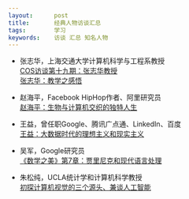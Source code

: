 ```yaml
---
layout:      post
title:       经典人物访谈汇总
tags:        学习
keywords:    访谈 汇总 知名人物
---
```



+ 张志华，上海交通大学计算机科学与工程系教授  
	[COS访谈第十九期：张志华教授][1]  
	[张志华：教学之感悟][2]

+ 赵海平，Facebook HipHop作者、阿里研究员  
	[赵海平：生物与计算机交织的独特人生][3]

+ 王益，曾任职Google、腾讯广点通、LinkedIn、百度  
	[王益：大数据时代的理想主义和现实主义][4]

+ 吴军，Google研究员  
	[《数学之美》第7章：贾里尼克和现代语言处理][5]

+ 朱松纯，UCLA统计学和计算机科学教授  
	[初探计算机视觉的三个源头、兼谈人工智能][6]



[1]:	http://cos.name/2015/09/interview-of-zhangzhihua/
[2]:	http://www.52cs.org/?p=1378
[3]:	http://www.csdn.net/article/2015-04-20/2824517/1
[4]:	http://www.ituring.com.cn/article/75445
[5]:	http://page.renren.com/601859917/channel-noteshow-925241011
[6]:	http://www.52cs.org/?p=1370